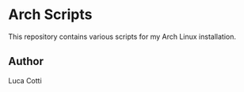 # Arch Scripts

This repository contains various scripts for my Arch Linux installation.

## Author

Luca Cotti
